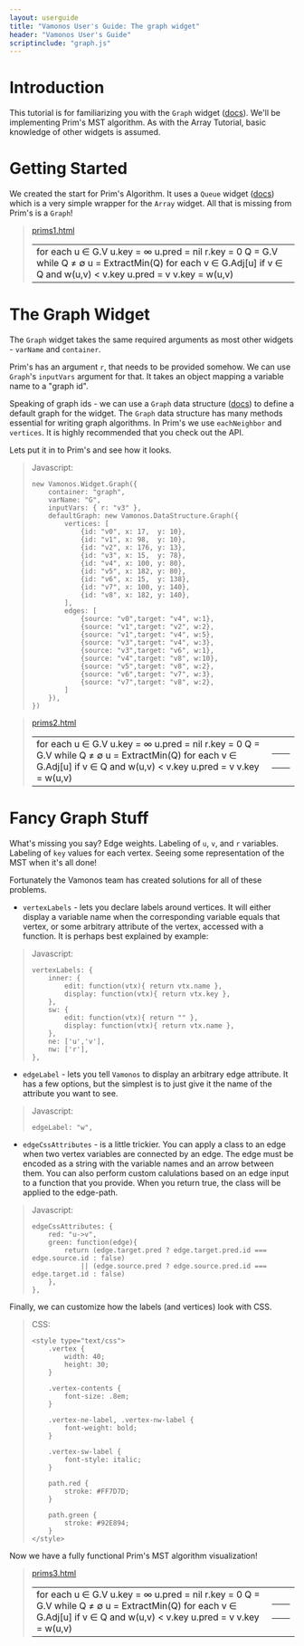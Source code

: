 ```yaml
---
layout: userguide
title: "Vamonos User's Guide: The graph widget"
header: "Vamonos User's Guide"
scriptinclude: "graph.js"
---
```


# Introduction

This tutorial is for familiarizing you with the `Graph` widget
([docs](../api/widget-graph.html)). We'll be implementing Prim's MST algorithm.
As with the Array Tutorial, basic knowledge of other widgets is assumed.

# Getting Started

We created the start for Prim's Algorithm. It uses a `Queue` widget
([docs](../api/data-queue.html)) which is a very simple wrapper for the `Array`
widget. All that is missing from Prim\'s is a `Graph`!

> [prims1.html](graph-tutorial/prims1.html)
>
> <table class="vamonos">
>     <tr><td class="pseudocode-and-controls">
>         <div class="pseudocode-procedures">
>             <div id="pseudocode1" title="MST-Prim(G,r)">
>                 for each u &in; G.V
>                     u.key = &infin;
>                     u.pred = nil
>                 r.key = 0
>                 Q = G.V
>                 while Q &ne; &empty;
>                     u = ExtractMin(Q)
>                     for each v &in; G.Adj[u]
>                         if v &in; Q and w(u,v) &lt; v.key
>                             u.pred = v
>                             v.key = w(u,v)
>             </div>
>         </div>
>     </td></tr>
> </table>

# The Graph Widget

The `Graph` widget takes the same required arguments as most other widgets -
`varName` and `container`.

Prim's has an argument `r`, that needs to be provided somehow. We
can use `Graph`'s `inputVars` argument for that. It takes an object
mapping a variable name to a "graph id".

Speaking of graph ids - we can use a `Graph` data structure
([docs](../api/data-graph.md)) to define a default graph for the widget.
The `Graph` data structure has many methods essential for writing graph
algorithms. In Prim's we use `eachNeighbor` and `vertices`. It is highly
recommended that you check out the API.

Lets put it in to Prim's and see how it looks.

> Javascript:
>
>     new Vamonos.Widget.Graph({
>         container: "graph",
>         varName: "G",
>         inputVars: { r: "v3" },
>         defaultGraph: new Vamonos.DataStructure.Graph({
>             vertices: [
>                 {id: "v0", x: 17,  y: 10},
>                 {id: "v1", x: 98,  y: 10},
>                 {id: "v2", x: 176, y: 13},
>                 {id: "v3", x: 15,  y: 78},
>                 {id: "v4", x: 100, y: 80},
>                 {id: "v5", x: 182, y: 80},
>                 {id: "v6", x: 15,  y: 138},
>                 {id: "v7", x: 100, y: 140},
>                 {id: "v8", x: 182, y: 140},
>             ],
>             edges: [
>                 {source: "v0",target: "v4", w:1},
>                 {source: "v1",target: "v2", w:2},
>                 {source: "v1",target: "v4", w:5},
>                 {source: "v3",target: "v4", w:3},
>                 {source: "v3",target: "v6", w:1},
>                 {source: "v4",target: "v8", w:10},
>                 {source: "v5",target: "v8", w:2},
>                 {source: "v6",target: "v7", w:3},
>                 {source: "v7",target: "v8", w:2},
>             ]
>         }),
>     })

> [prims2.html](graph-tutorial/prims2.html)
>
> <table class="vamonos">
>     <tr><td class="pseudocode-and-controls">
>         <div id="controls2"></div>
>         <div class="pseudocode-procedures">
>             <div id="pseudocode2" title="MST-Prim(G,r)">
>                 for each u &in; G.V
>                     u.key = &infin;
>                     u.pred = nil
>                 r.key = 0
>                 Q = G.V
>                 while Q &ne; &empty;
>                     u = ExtractMin(Q)
>                     for each v &in; G.Adj[u]
>                         if v &in; Q and w(u,v) &lt; v.key
>                             u.pred = v
>                             v.key = w(u,v)
>             </div>
>         </div>
>     </td><td class="variable-widgets">
>         <table class="variable-widgets">
>             <tr><td><div id="g-var2"></div></td>
>                 <td><div id="graph2"></div></td>
>             </tr>
>             <tr><td><div id="u-var2"></div></td>
>                 <td><div id="u2"></div></td>
>             </tr>
>             <tr><td><div id="v-var2"></div></td>
>                 <td><div id="v2"></div></td>
>             </tr>
>             <tr><td><div id="q-var2"></div></td>
>                 <td><div id="queue2"></div></td></tr>
>         </table>
>     </td></tr>
> </table>

# Fancy Graph Stuff

What's missing you say? Edge weights. Labeling of `u`, `v`, and `r` variables.
Labeling of `key` values for each vertex. Seeing some representation of the MST
when it's all done!

Fortunately the Vamonos team has created solutions for all of these problems.

* `vertexLabels` - lets you declare labels around vertices. It will either display
a variable name when the corresponding variable equals that vertex, or some
arbitrary attribute of the vertex, accessed with a function. It is perhaps best
explained by example:

> Javascript:
>
>     vertexLabels: {
>         inner: {
>             edit: function(vtx){ return vtx.name },
>             display: function(vtx){ return vtx.key },
>         },
>         sw: {
>             edit: function(vtx){ return "" },
>             display: function(vtx){ return vtx.name },
>         },
>         ne: ['u','v'],
>         nw: ['r'],
>     },

* `edgeLabel` - lets you tell `Vamonos` to display an arbitrary edge attribute.
It has a few options, but the simplest is to just give it the name of the
attribute you want to see.

> Javascript:
>
>     edgeLabel: "w",


* `edgeCssAttributes` - is a little trickier. You can apply a class to
an edge when two vertex variables are connected by an edge. The edge
must be encoded as a string with the variable names and an arrow
between them. You can also perform custom calulations based on an edge
input to a function that you provide. When you return true, the class
will be applied to the edge-path.

> Javascript:
>
>     edgeCssAttributes: {
>         red: "u->v",
>         green: function(edge){
>             return (edge.target.pred ? edge.target.pred.id === edge.source.id : false)
>                 || (edge.source.pred ? edge.source.pred.id === edge.target.id : false)
>         },
>     },

Finally, we can customize how the labels (and vertices) look with CSS.

> CSS:
>
>     <style type="text/css">
>         .vertex {
>             width: 40;
>             height: 30;
>         }
>
>         .vertex-contents {
>             font-size: .8em;
>         }
>
>         .vertex-ne-label, .vertex-nw-label {
>             font-weight: bold;
>         }
>
>         .vertex-sw-label {
>             font-style: italic;
>         }
>
>         path.red {
>             stroke: #FF7D7D;
>         }
>
>         path.green {
>             stroke: #92E894;
>         }
>     </style>

Now we have a fully functional Prim's MST algorithm visualization!

> [prims3.html](graph-tutorial/prims3.html)
>
> <style type="text/css">
>     .vertex {
>         width: 40;
>         height: 30;
>     }
>     .vertex-contents {
>         font-size: .8em;
>     }
>     .vertex-ne-label, .vertex-nw-label {
>         font-weight: bold;
>     }
>     .vertex-sw-label {
>         font-style: italic;
>     }
>     path.red {
>         stroke: #FF7D7D;
>     }
>     path.green {
>         stroke: #92E894;
>     }
> </style>
> <table class="vamonos">
>     <tr><td class="pseudocode-and-controls">
>         <div id="controls3"></div>
>         <div class="pseudocode-procedures">
>             <div id="pseudocode3" title="MST-Prim(G,r)">
>                 for each u &in; G.V
>                     u.key = &infin;
>                     u.pred = nil
>                 r.key = 0
>                 Q = G.V
>                 while Q &ne; &empty;
>                     u = ExtractMin(Q)
>                     for each v &in; G.Adj[u]
>                         if v &in; Q and w(u,v) &lt; v.key
>                             u.pred = v
>                             v.key = w(u,v)
>             </div>
>         </div>
>     </td><td class="variable-widgets">
>         <table class="variable-widgets">
>             <tr><td><div id="g-var3"></div></td>
>                 <td><div id="graph3"></div></td>
>             </tr>
>             <tr><td><div id="u-var3"></div></td>
>                 <td><div id="u3"></div></td>
>             </tr>
>             <tr><td><div id="v-var3"></div></td>
>                 <td><div id="v3"></div></td>
>             </tr>
>             <tr><td><div id="q-var3"></div></td>
>                 <td><div id="queue3"></div></td></tr>
>         </table>
>     </td></tr>
> </table>
